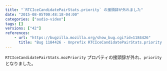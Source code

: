 ```yaml
---
title: "`RTCIceCandidatePairStats.priority` の接頭辞が外れました"
date: "2015-08-05T00:48:18-04:00"
categories: ["audio-video"]
tags: []
versions: ["42"]
references:
    - url: "https://bugzilla.mozilla.org/show_bug.cgi?id=1184426"
      title: "Bug 1184426 - Unprefix RTCIceCandidatePairStats.priority (formerly mozPriority)"
---
```

`RTCIceCandidatePairStats.mozPriority` プロパティの接頭辞が外れ、`priority` となりました。
